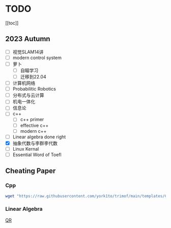 # TODO

[[toc]]

## 2023 Autumn

- [ ] 视觉SLAM14讲
- [ ] modern control system
- [ ] 萝卜
  - [ ] 自瞄学习
  - [ ] 迁移到22.04
- [ ] 计算机网络
- [ ] Probabilitic Robotics
- [ ] 分布式与云计算
- [ ] 机电一体化
- [ ] 信息论
- [ ] c++
  - [ ] c++ primer
  - [ ] effective c++
  - [ ] modern c++
- [ ] Linear algebra done right
- [x] 抽象代数与李群李代数
- [ ] Linux Kernal
- [ ] Essential Word of Toefl

## Cheating Paper

### Cpp

```sh
wget "https://raw.githubusercontent.com/york1to/trimof/main/templates/CMake_Project/CMakeLists.txt"
```

### Linear Algebra

[QR](https://math.stackexchange.com/questions/3185211/what-does-qr-decomposition-have-to-do-with-least-squares-method)